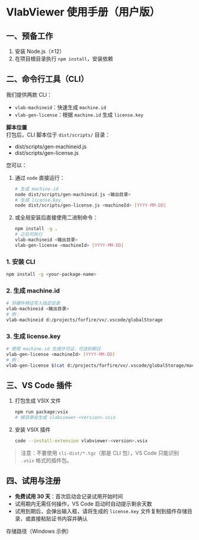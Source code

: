# VlabViewer 使用手册（用户版）

## 一、预备工作
1. 安装 Node.js（≥12）  
2. 在项目根目录执行 `npm install`，安装依赖  

## 二、命令行工具（CLI）
我们提供两款 CLI：
- `vlab-machineid`：快速生成 `machine.id`  
- `vlab-gen-license`：根据 `machine.id` 生成 `license.key`

**脚本位置**  
打包后，CLI 脚本位于 `dist/scripts/` 目录：  
- dist/scripts/gen-machineid.js  
- dist/scripts/gen-license.js  

您可以：

1. 通过 `node` 直接运行：
   ```bash
   # 生成 machine.id
   node dist/scripts/gen-machineid.js <输出目录>
   # 生成 license.key
   node dist/scripts/gen-license.js <machineId> [YYYY-MM-DD]
   ```

2. 或全局安装后直接使用二进制命令：
   ```bash
   npm install -g .
   # 之后可执行
   vlab-machineid <输出目录>
   vlab-gen-license <machineId> [YYYY-MM-DD]
   ```

### 1. 安装 CLI
```bash
npm install -g <your-package-name>
```

### 2. 生成 machine.id
```bash
# 将硬件特征写入指定目录
vlab-machineid <输出目录>
# 例：
vlab-machineid d:/projects/forfire/vv/.vscode/globalStorage
```

### 3. 生成 license.key
```bash
# 使用 machine.id 生成许可证，可选到期日
vlab-gen-license <machineId> [YYYY-MM-DD]
# 例：
vlab-gen-license $(cat d:/projects/forfire/vv/.vscode/globalStorage/machine.id) 2024-12-31
```

## 三、VS Code 插件

1. 打包生成 VSIX 文件  
   ```bash
   npm run package:vsix
   # 根目录会生成 vlabviewer-<version>.vsix
   ```

2. 安装 VSIX 插件  
   ```bash
   code --install-extension vlabviewer-<version>.vsix
   ```

> 注意：不要使用 `cli-dist/*.tgz`（那是 CLI 包），VS Code 只能识别 `.vsix` 格式的插件包。

## 四、试用与注册
- **免费试用 30 天**：首次启动会记录试用开始时间  
- 试用期内无需任何操作，VS Code 启动时自动提示剩余天数  
- 试用到期后，会弹出输入框，请将生成的 `license.key` 文件复制到插件存储目录，或直接粘贴证书内容并确认  

存储路径（Windows 示例）
